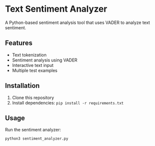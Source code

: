 # Text Sentiment Analyzer

A Python-based sentiment analysis tool that uses VADER to analyze text sentiment.

## Features

- Text tokenization
- Sentiment analysis using VADER
- Interactive text input
- Multiple test examples

## Installation

1. Clone this repository
2. Install dependencies: `pip install -r requirements.txt`

## Usage

Run the sentiment analyzer:
```bash
python3 sentiment_analyzer.py

